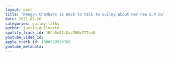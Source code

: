 ```yaml
---
layout: post
title: "Keegan Chambers is Back to talk to Guilmy about Her new E.P Out Of My Head."
date: 2021-07-20
categories: guilmy-talks
author: justin-guilmette
spotify_track_id: 1ECoSn51iQvzZ6NvI7TsxN
youtube_video_id: 
apple_track_id: 1000529519785
youtube_metadata: 
---
```

